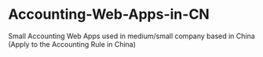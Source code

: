 Accounting-Web-Apps-in-CN
=========================

Small Accounting Web Apps used in medium/small company based in China (Apply to the Accounting Rule in China)
